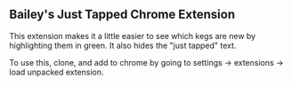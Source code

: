
## Bailey's Just Tapped Chrome Extension

This extension makes it a little easier to see which kegs are new by highlighting them in green. It also hides the "just tapped" text.

To use this, clone, and add to chrome by going to settings -> extensions -> load unpacked extension.
